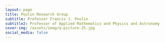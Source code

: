 ```yaml
---
layout: page
title: Poulin Research Group
subtitle: Professor Francis J. Poulin 
subtitle2: Professor of Applied Mathematics and Physics and Astronomy
cover-img: /assets/imag/q-picture-25.jpg
social_media: false
---
```

